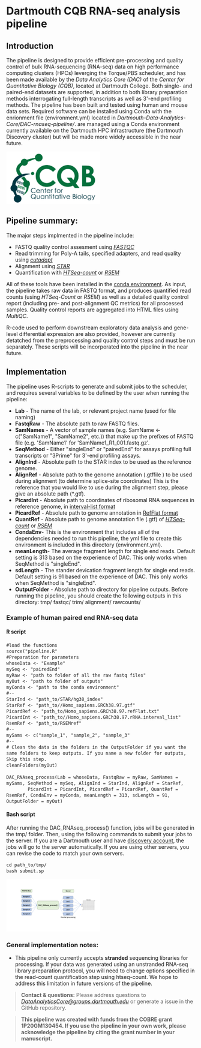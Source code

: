 # Dartmouth CQB RNA-seq analysis pipeline

## Introduction 
The pipeline is designed to provide efficient pre-processing and quality control of bulk RNA-sequencing (RNA-seq) data on high performance computing clusters (HPCs) leverging the Torque/PBS scheduler, and has been made available by the *Data Analytics Core (DAC)* of the *Center for Quantitative Biology (CQB)*, located at Dartmouth College. Both single- and paired-end datasets are supported, in addition to both library preparation methods interrogating full-length transcripts as well as 3'-end profiling methods. The pipeline has been built and tested using human and mouse data sets. Required software can be installed using Conda with the enrionment file (environment.yml) located in *Dartmouth-Data-Analytics-Core/DAC-rnaseq-pipeline/*. are managed using a Conda environment currently available on the Dartmouth HPC infrastructure (the Dartmouth Discovery cluster) but will be made more widely accessible in the near future. 

<img src="logo.jpg" width="250" height="140" >

## Pipeline summary:
The major steps implmented in the pipeline include: 

- FASTQ quality control assesment using [*FASTQC*](https://www.bioinformatics.babraham.ac.uk/projects/fastqc/)
- Read trimming for Poly-A tails, specified adapters, and read quality using [*cutadapt*](https://cutadapt.readthedocs.io/en/stable/)
- Alignment using [*STAR*](https://github.com/alexdobin/STAR)
- Quantification with [*HTSeq-count*](https://htseq.readthedocs.io/en/release_0.11.1/count.html) or [*RSEM*](https://deweylab.github.io/RSEM/)

All of these tools have been installed in the [conda environment](https://docs.conda.io/en/latest/). As input, the pipeline takes raw data in FASTQ format, and produces quantified read counts (using *HTSeq-Count* or *RSEM*) as well as a detailed quality control report (including pre- and post-alignment QC metrics) for all processed samples. Quality control reports are aggregated into HTML files using *MultiQC*. 

R-code used to perform downstream exploratory data analysis and gene-level differential expression are also provided, however are currently detatched from the preprocessing and quality control steps and must be run separately. These scripts will be incorporated into the pipeline in the near future. 

## Implementation
The pipeline uses R-scripts to generate and submit jobs to the scheduler, and requires several variables to be defined by the user when running the pipeline: 

* **Lab** - The name of the lab, or relevant project name (used for file naming)
* **FastqRaw** - The absolute path to raw FASTQ files.
* **SamNames** - A vector of sample names (e.g. SamName <- c("SamName1", "SamName2", etc.)) that make up the prefixes of FASTQ file (e.g. 'SamName1' for 'SamName1_R1_001.fastq.gz'.
* **SeqMethod** - Either "singleEnd" or "pairedEnd" for assays profiling full transcripts or "3Prime" for 3'-end profiling assays. 
* **AlignInd** - Absolute path to the STAR index to be used as the reference genome. 
* **AlignRef** - Absolute path to the genome annotation (.gtffile ) to be used during alignment (to determine splice-site coordinates)
This is the reference that you would like to use during the alignment step, please give an absolute path (*.gtf).
* **PicardInt** - Absolute path to coordinates of ribosomal RNA sequences in reference genome, in [interval-list format](https://gatk.broadinstitute.org/hc/en-us/articles/360035531852-Intervals-and-interval-lists)
* **PicardRef** - Absolute path to genome annotation in [RefFlat format](https://gatk.broadinstitute.org/hc/en-us/articles/360040509431-CollectRnaSeqMetrics-Picard-)
* **QuantRef** - Absolute path to genome annotation file (.gtf) of [*HTSeq-count*](https://htseq.readthedocs.io/en/release_0.11.1/count.html) or [*RSEM*](https://deweylab.github.io/RSEM/)
* **CondaEnv**- This is the environment that includes all of the dependencies needed to run this pipeline, the yml file to create this environment is included in this directory (environment.yml).
* **meanLength**- The average fragment length for single end reads. Default setting is 313 based on the experience of DAC. This only works when SeqMethod is "singleEnd". 
* **sdLength** - The stander devication fragment length for single end reads. Default setting is 91 based on the experience of DAC. This only works when SeqMethod is "singleEnd".
* **OutputFolder** - Absolute path to directory for pipeline outputs. Before running the pipeline, you should create the following outputs in this directory:
tmp/
fastqc/
trim/
alignment/
rawcounts/

### Example of human paired end RNA-seq data 
#### R script
```{r}
#load the functions
source("pipeline.R"
#Preparation for parameters 
whoseData <- "Example"
mySeq <- "pairedEnd"
myRaw <- "path to folder of all the raw fastq files"
myOut <- "path to folder of outputs"
myConda <- "path to the conda environment"
#--
StarInd <- "path_to/STAR/hg38_index"
StarRef <- "path_to//Homo_sapiens.GRCh38.97.gtf"
PicardRef <- "path_to/Homo_sapiens.GRCh38.97.refFlat.txt"
PicardInt <- "path_to//Homo_sapiens.GRCh38.97.rRNA.interval_list"
RsemRef <- "path_to/RSEMref"
#--
mySams <- c("sample_1", "sample_2", "sample_3"
#--
# Clean the data in the folders in the OutputFolder if you want the same folders to keep outputs. If you name a new folder for outputs, Skip this step. 
cleanFolders(myOut)

DAC_RNAseq_process(Lab = whoseData, FastqRaw = myRaw, SamNames = mySams, SeqMethod = mySeq, AlignInd = StarInd, AlignRef = StarRef, 
		PicardInt = PicardInt, PicardRef = PicardRef, QuantRef = RsemRef, CondaEnv = myConda, meanLength = 313, sdLength = 91, OutputFolder = myOut)
```
#### Bash script
After running the DAC_RNAseq_process() function, jobs will be generated in the tmp/ folder. Then, using the following commands to submit your jobs to the server. If you are a Dartmouth user and have [discovery account](https://rc.dartmouth.edu/index.php/discovery-overview/), the jobs will go to the server automatically. If you are using other servers, you can revise the code to match your own servers.
```{shell}
cd path_to/tmp/
bash submit.sp
```
<img src="Workflow.pdf" width="250" height="140" >

### General implementation notes: 
* This pipeline only currently accepts **stranded** sequencing libraries for processing. If your data was generated using an unstranded RNA-seq library preparation protocol, you will need to change options specified in the read-count quantification step using htseq-count. We hope to address this limitation in future versions of the pipeline. 

> **Contact & questions:** 
> Please address questions to *DataAnalyticsCore@groups.dartmouth.edu* or generate a issue in the GitHub repository. 

> **This pipeline was created with funds from the COBRE grant **1P20GM130454**. 
> If you use the pipeline in your own work, please acknowledge the pipeline by citing the grant number in your manuscript.**

